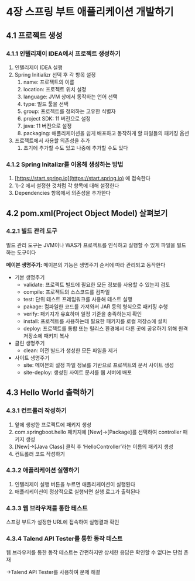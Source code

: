 # 4장 스프링 부트 애플리케이션 개발하기

## 4.1 프로젝트 생성

### 4.1.1 인텔리제이 IDEA에서 프로젝트 생성하기

1. 인텔리제이 IDEA 실행
2. Spring Initializr 선택 후 각 항목 설정
    1. name: 프로젝트의 이름
    2. location: 프로젝트 위치 설정
    3. language: JVM 상에서 동작하는 언어 선택
    4. type: 빌드 툴을 선택
    5. group: 프로젝트를 정의하는 고유한 식별자 
    6. project SDK: 11 버전으로 설정
    7. java: 11 버전으로 설정
    8. packaging: 애플리케이션을 쉽게 배포하고 동작하게 할 파일들의 패키징 옵션
3. 프로젝트에서 사용할 의존성을 추가
    1. 초기에 추가할 수도 있고 나중에 추가할 수도 있다

### 4.1.2 Spring Initalizr를 이용해 생성하는 방법

1. [https://start.spring.io](https://start.spring.io) 에 접속한다
2. 1)-2 에서 설정한 것처럼 각 항목에 대해 설정한다
3. Dependencies 항목에서 의존성을 추가한다

## 4.2 pom.xml(Project Object Model) 살펴보기

### 4.2.1 빌드 관리 도구

빌드 관리 도구는 JVM이나 WAS가 프로젝트를 인식하고 실행할 수 있게 파일을 빌드하는 도구이다

**메이븐 생명주기:** 메이븐의 기능은 생명주기 순서에 따라 관리되고 동작한다

- 기본 생명주기
    - validate: 프로젝트 빌드에 필요한 모든 정보를 사용할 수 있는지 검토
    - compile: 프로젝트의 소스코드를 컴파일
    - test: 단위 테스트 프레임워크를 사용해 테스트 실행
    - pakage: 컴파일한 코드를 가져와서 JAR 등의 형식으로 패키징 수행
    - verify: 패키지가 유효하며 일정 기준을 충족하는지 확인
    - install: 프로젝트를 사용하는데 필요한 패키지를 로컬 저장소에 설치
    - deploy: 프로젝트를 통합 또는 릴리스 환경에서 다른 곳에 공유하기 위해 원격 저장소에 패키지 복사
- 클린 생명주기
    - clean: 이전 빌드가 생성한 모든 파일을 제거
- 사이트 생명주기
    - site: 메이븐의 설정 파일 정보를 기반으로 프로젝트의 문서 사이트 생성
    - site-deploy: 생성된 사이트 문서를 웹 서버에 배포

## 4.3 Hello World 출력하기

### 4.3.1 컨트롤러 작성하기

1. 앞에 생성한 프로젝트에 패키지 생성
2. com.springboot.hello 패키지에 [New]→[Package]를 선택하여 controller 패키지 생성
3. [New]→[Java Class] 클릭 후 ‘HelloController’라는 이름의 패키지 생성
4. 컨트롤러 코드 작성하기

### 4.3.2 애플리케이션 실행하기

1. 인텔리제이 실행 버튼을 누르면 애플리케이션이 실행된다
2. 애플리케이션이 정상적으로 실행되면 실행 로그가 출력된다

### 4.3.3 웹 브라우저를 통한 테스트

스프링 부트가 설정한 URL에 접속하여 실행결과 확인

### 4.3.4 Talend API Tester를 통한 동작 테스트

웹 브라우저를 통한 동작 테스트는 간편하지만 상세한 응답은 확인할 수 없다는 단점 존재

→Talend API Tester를 사용하여 문제 해결
